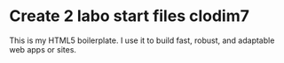 # Create 2 labo start files clodim7
This is my HTML5 boilerplate. I use it to build fast, robust, and adaptable web apps or sites.
